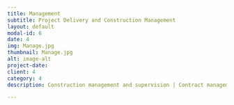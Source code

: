 ```yaml
---
title: Management
subtitle: Project Delivery and Construction Management
layout: default
modal-id: 6
date: 4
img: Manage.jpg
thumbnail: Manage.jpg
alt: image-alt
project-date: 
client: 4
category: 4
description: Construction management and supervision | Contract management

---
```

